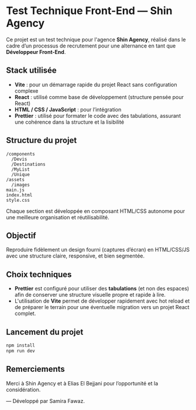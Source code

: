 # Test Technique Front-End — Shin Agency

Ce projet est un test technique pour l'agence **Shin Agency**, réalisé dans le cadre d’un processus de recrutement pour une alternance en tant que **Développeur Front-End**.

## Stack utilisée

- **Vite** : pour un démarrage rapide du projet React sans configuration complexe
- **React** : utilisé comme base de développement (structure pensée pour React)
- **HTML / CSS / JavaScript** : pour l’intégration
- **Prettier** : utilisé pour formater le code avec des tabulations, assurant une cohérence dans la structure et la lisibilité

## Structure du projet

```
/components
  /Devis
  /Destinations
  /MyList
  /Unique
/assets
  /images
main.js
index.html
style.css
```

Chaque section est développée en composant HTML/CSS autonome pour une meilleure organisation et réutilisabilité.

## Objectif

Reproduire fidèlement un design fourni (captures d’écran) en HTML/CSS/JS avec une structure claire, responsive, et bien segmentée.

## Choix techniques

- **Prettier** est configuré pour utiliser des **tabulations** (et non des espaces) afin de conserver une structure visuelle propre et rapide à lire.
- L'utilisation de **Vite** permet de développer rapidement avec hot reload et de préparer le terrain pour une éventuelle migration vers un projet React complet.

## Lancement du projet

```bash
npm install
npm run dev
```

## Remerciements

Merci à Shin Agency et à Elias El Bejjani pour l’opportunité et la considération.

—
Développé par Samira Fawaz.
